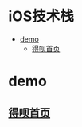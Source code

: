 # iOS技术栈
<!-- START doctoc generated TOC please keep comment here to allow auto update -->
<!-- DON'T EDIT THIS SECTION, INSTEAD RE-RUN doctoc TO UPDATE -->


- [demo](#demo)
  - [得呗首页](#%E5%BE%97%E5%91%97%E9%A6%96%E9%A1%B5)

<!-- END doctoc generated TOC please keep comment here to allow auto update -->


# demo
## [得呗首页](https://github.com/Iyongjie/DebeiHome)